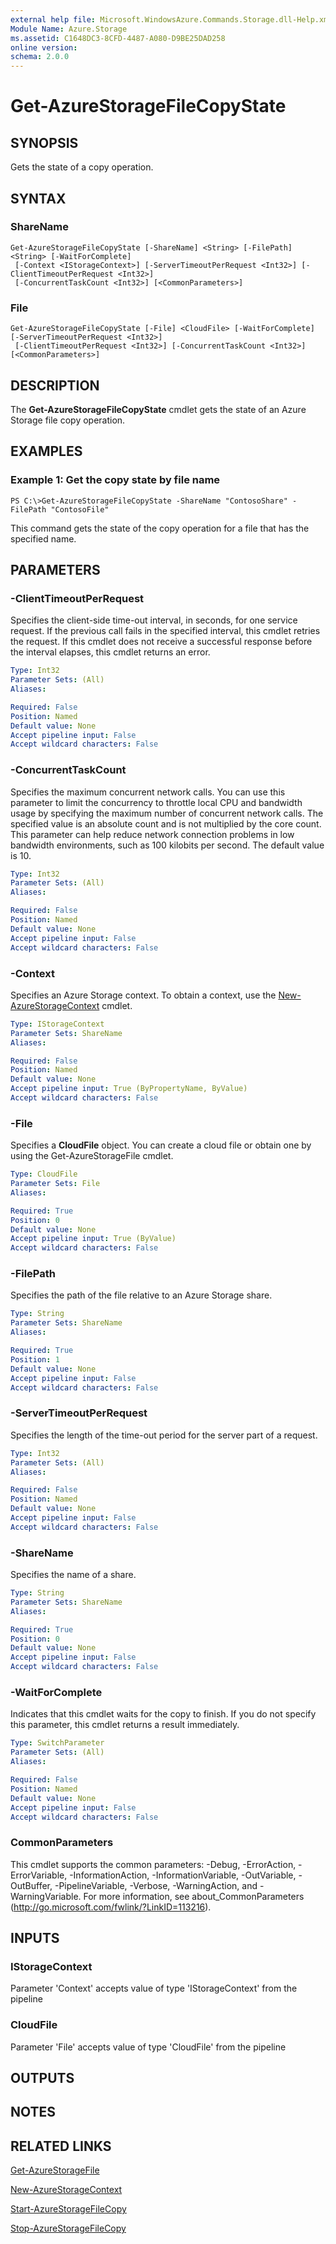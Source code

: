 ```yaml
---
external help file: Microsoft.WindowsAzure.Commands.Storage.dll-Help.xml
Module Name: Azure.Storage
ms.assetid: C1648DC3-8CFD-4487-A080-D9BE25DAD258
online version: 
schema: 2.0.0
---
```


# Get-AzureStorageFileCopyState

## SYNOPSIS
Gets the state of a copy operation.

## SYNTAX

### ShareName
```
Get-AzureStorageFileCopyState [-ShareName] <String> [-FilePath] <String> [-WaitForComplete]
 [-Context <IStorageContext>] [-ServerTimeoutPerRequest <Int32>] [-ClientTimeoutPerRequest <Int32>]
 [-ConcurrentTaskCount <Int32>] [<CommonParameters>]
```

### File
```
Get-AzureStorageFileCopyState [-File] <CloudFile> [-WaitForComplete] [-ServerTimeoutPerRequest <Int32>]
 [-ClientTimeoutPerRequest <Int32>] [-ConcurrentTaskCount <Int32>] [<CommonParameters>]
```

## DESCRIPTION
The **Get-AzureStorageFileCopyState** cmdlet gets the state of an Azure Storage file copy operation.

## EXAMPLES

### Example 1: Get the copy state by file name
```
PS C:\>Get-AzureStorageFileCopyState -ShareName "ContosoShare" -FilePath "ContosoFile"
```

This command gets the state of the copy operation for a file that has the specified name.

## PARAMETERS

### -ClientTimeoutPerRequest
Specifies the client-side time-out interval, in seconds, for one service request.
If the previous call fails in the specified interval, this cmdlet retries the request.
If this cmdlet does not receive a successful response before the interval elapses, this cmdlet returns an error.

```yaml
Type: Int32
Parameter Sets: (All)
Aliases: 

Required: False
Position: Named
Default value: None
Accept pipeline input: False
Accept wildcard characters: False
```

### -ConcurrentTaskCount
Specifies the maximum concurrent network calls.
You can use this parameter to limit the concurrency to throttle local CPU and bandwidth usage by specifying the maximum number of concurrent network calls.
The specified value is an absolute count and is not multiplied by the core count.
This parameter can help reduce network connection problems in low bandwidth environments, such as 100 kilobits per second.
The default value is 10.

```yaml
Type: Int32
Parameter Sets: (All)
Aliases: 

Required: False
Position: Named
Default value: None
Accept pipeline input: False
Accept wildcard characters: False
```

### -Context
Specifies an Azure Storage context.
To obtain a context, use the [New-AzureStorageContext](./New-AzureStorageContext.md) cmdlet.

```yaml
Type: IStorageContext
Parameter Sets: ShareName
Aliases: 

Required: False
Position: Named
Default value: None
Accept pipeline input: True (ByPropertyName, ByValue)
Accept wildcard characters: False
```

### -File
Specifies a **CloudFile** object.
You can create a cloud file or obtain one by using the Get-AzureStorageFile cmdlet.

```yaml
Type: CloudFile
Parameter Sets: File
Aliases: 

Required: True
Position: 0
Default value: None
Accept pipeline input: True (ByValue)
Accept wildcard characters: False
```

### -FilePath
Specifies the path of the file relative to an Azure Storage share.

```yaml
Type: String
Parameter Sets: ShareName
Aliases: 

Required: True
Position: 1
Default value: None
Accept pipeline input: False
Accept wildcard characters: False
```

### -ServerTimeoutPerRequest
Specifies the length of the time-out period for the server part of a request.

```yaml
Type: Int32
Parameter Sets: (All)
Aliases: 

Required: False
Position: Named
Default value: None
Accept pipeline input: False
Accept wildcard characters: False
```

### -ShareName
Specifies the name of a share.

```yaml
Type: String
Parameter Sets: ShareName
Aliases: 

Required: True
Position: 0
Default value: None
Accept pipeline input: False
Accept wildcard characters: False
```

### -WaitForComplete
Indicates that this cmdlet waits for the copy to finish.
If you do not specify this parameter, this cmdlet returns a result immediately.

```yaml
Type: SwitchParameter
Parameter Sets: (All)
Aliases: 

Required: False
Position: Named
Default value: None
Accept pipeline input: False
Accept wildcard characters: False
```

### CommonParameters
This cmdlet supports the common parameters: -Debug, -ErrorAction, -ErrorVariable, -InformationAction, -InformationVariable, -OutVariable, -OutBuffer, -PipelineVariable, -Verbose, -WarningAction, and -WarningVariable. For more information, see about_CommonParameters (http://go.microsoft.com/fwlink/?LinkID=113216).

## INPUTS

### IStorageContext
Parameter 'Context' accepts value of type 'IStorageContext' from the pipeline

### CloudFile
Parameter 'File' accepts value of type 'CloudFile' from the pipeline

## OUTPUTS

## NOTES

## RELATED LINKS

[Get-AzureStorageFile](./Get-AzureStorageFile.md)

[New-AzureStorageContext](./New-AzureStorageContext.md)

[Start-AzureStorageFileCopy](./Start-AzureStorageFileCopy.md)

[Stop-AzureStorageFileCopy](./Stop-AzureStorageFileCopy.md)
